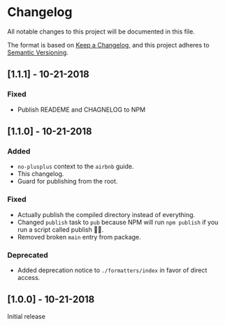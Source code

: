 # Changelog

All notable changes to this project will be documented in this file.

The format is based on [Keep a Changelog](https://keepachangelog.com/en/1.0.0/), and this project
adheres to [Semantic Versioning](https://semver.org/spec/v2.0.0.html).

## [1.1.1] - 10-21-2018

### Fixed

-   Publish READEME and CHAGNELOG to NPM

## [1.1.0] - 10-21-2018

### Added

-   `no-plusplus` context to the `airbnb` guide.
-   This changelog.
-   Guard for publishing from the root.

### Fixed

-   Actually publish the compiled directory instead of everything.
-   Changed `publish` task to `pub` because NPM will run `npm publish` if you run a script called
    publish 🤦‍♂️.
-   Removed broken `main` entry from package.

### Deprecated

-   Added deprecation notice to `./formatters/index` in favor of direct access.

## [1.0.0] - 10-21-2018

Initial release
